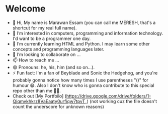# Welcome
- 👋 Hi, My name is Marawan Essam (you can call me MERESH, that's a shortcut for my real full name).
- 👀 I’m interested in computers, programming and information technology. I'd want to be a programmer one day.
- 🌱 I’m currently learning HTML and Python. I may learn some other concepts and programming languages later.
- 💞️ I’m looking to collaborate on ...
- 📫 How to reach me ...
- 😄 Pronouns: he, his, him (and so on...).
- ⚡ Fun fact: I'm a fan of Beyblade and Sonic the Hedgehog, and you're probably gonna notice how many times I use parentheses "()" for humour 😁. Also I don't know who is gonna contribute to this special repo other than me 🤷‍♂️.
- Check out [My Portfoilo]
(https://drive.google.com/drive/folders/1-Qiqmvkhkrz8VaEaaty0urfiqw7tpvT_)
 (not working cuz the file doesn't count the underscore for unknown reasons)

<!---
MERESH56/MERESH56 is a ✨ special ✨ repository because its `README.md` (this file) appears on your GitHub profile.
You can click the Preview link to take a look at your changes.
--->
